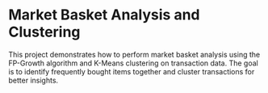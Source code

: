 # Market Basket Analysis and Clustering

This project demonstrates how to perform market basket analysis using the FP-Growth algorithm and K-Means clustering on transaction data. The goal is to identify frequently bought items together and cluster transactions for better insights.
